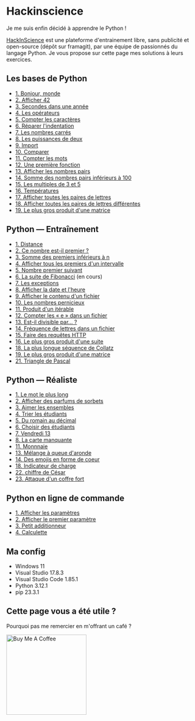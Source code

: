 # Hackinscience

Je me suis enfin décidé à apprendre le Python !

[HackInScience](https://www.hackinscience.org/) est une plateforme d'entrainement libre, sans publicité et open-source (dépôt sur framagit), par une équipe de passionnés du langage Python. Je vous propose sur cette page mes solutions à leurs exercices.

## Les bases de Python

* [1. Bonjour, monde](https://github.com/AlexisAmand/python/blob/master/Hackinscience/Bases/exercice-01.py)
* [2. Afficher 42](https://github.com/AlexisAmand/python/blob/master/Hackinscience/Bases/exercice-02.py)
* [3. Secondes dans une année](https://github.com/AlexisAmand/python/blob/master/Hackinscience/Bases/exercice-03.py)
* [4. Les opérateurs](https://github.com/AlexisAmand/python/blob/master/Hackinscience/Bases/exercice-04.py)
* [5. Compter les caractères](https://github.com/AlexisAmand/python/blob/master/Hackinscience/Bases/exercice-05.py)
* [6. Réparer l'indentation](https://github.com/AlexisAmand/python/blob/master/Hackinscience/Bases/exercice-06.py)
* [7. Les nombres carrés](https://github.com/AlexisAmand/python/blob/master/Hackinscience/Bases/exercice-07.py)
* [8. Les puissances de deux](https://github.com/AlexisAmand/python/blob/master/Hackinscience/Bases/exercice-08.py)
* [9. Import](https://github.com/AlexisAmand/python/blob/master/Hackinscience/Bases/exercice-09.py)
* [10. Comparer](https://github.com/AlexisAmand/python/blob/master/Hackinscience/Bases/exercice-10.py)
* [11. Compter les mots](https://github.com/AlexisAmand/python/blob/master/Hackinscience/Bases/exercice-11.py)
* [12. Une première fonction](https://github.com/AlexisAmand/python/blob/master/Hackinscience/Bases/exercice-12.py)
* [13. Afficher les nombres pairs](https://github.com/AlexisAmand/python/blob/master/Hackinscience/Bases/exercice-13.py)
* [14. Somme des nombres pairs inférieurs à 100](https://github.com/AlexisAmand/python/blob/master/Hackinscience/Bases/exercice-14.py)
* [15. Les multiples de 3 et 5](https://github.com/AlexisAmand/python/blob/master/Hackinscience/Bases/exercice-15.py)
* [16. Températures](https://github.com/AlexisAmand/python/blob/master/Hackinscience/Bases/exercice-16.py)
* [17. Afficher toutes les paires de lettres](https://github.com/AlexisAmand/python/blob/master/Hackinscience/Bases/exercice-17.py)
* [18. Afficher toutes les paires de lettres différentes](https://github.com/AlexisAmand/python/blob/master/Hackinscience/Bases/exercice-18.py)
* [19. Le plus gros produit d'une matrice](https://github.com/AlexisAmand/python/blob/master/Hackinscience/Bases/exercice-19.py)


## Python — Entraînement

* [1. Distance](https://github.com/AlexisAmand/python/blob/master/Hackinscience/Entrainement/exercice-01.py)
* [2. Ce nombre est-il premier ?](https://github.com/AlexisAmand/python/blob/master/Hackinscience/Entrainement/exercice-02.py)
* [3. Somme des premiers inférieurs à n](https://github.com/AlexisAmand/python/blob/master/Hackinscience/Entrainement/exercice-03.py)
* [4. Afficher tous les premiers d'un intervalle](https://github.com/AlexisAmand/python/blob/master/Hackinscience/Entrainement/exercice-04.py)
* [5. Nombre premier suivant](https://github.com/AlexisAmand/python/blob/master/Hackinscience/Entrainement/exercice-05.py)
* [6. La suite de Fibonacci](https://github.com/AlexisAmand/python/blob/master/Hackinscience/Entrainement/exercice-06.py) (en cours)
* [7. Les exceptions](https://github.com/AlexisAmand/python/blob/master/Hackinscience/Entrainement/exercice-07.py)
* [8. Afficher la date et l'heure](https://github.com/AlexisAmand/python/blob/master/Hackinscience/Entrainement/exercice-08.py)
* [9. Afficher le contenu d'un fichier](https://github.com/AlexisAmand/python/blob/master/Hackinscience/Entrainement/exercice-09.py)
* [10. Les nombres pernicieux](https://github.com/AlexisAmand/python/blob/master/Hackinscience/Entrainement/exercice-10.py)
* [11. Produit d'un itérable](https://github.com/AlexisAmand/python/blob/master/Hackinscience/Entrainement/exercice-11.py)
* [12. Compter les « e » dans un fichier](https://github.com/AlexisAmand/python/blob/master/Hackinscience/Entrainement/exercice-12.py)
* [13. Est-il divisible par… ?](https://github.com/AlexisAmand/python/blob/master/Hackinscience/Entrainement/exercice-13.py)
* [14. Fréquence de lettres dans un fichier](https://github.com/AlexisAmand/python/blob/master/Hackinscience/Entrainement/exercice-14.py)
* [15. Faire des requêtes HTTP](https://github.com/AlexisAmand/python/blob/master/Hackinscience/Entrainement/exercice-15.py)
* [16. Le plus gros produit d'une suite](https://github.com/AlexisAmand/python/blob/master/Hackinscience/Entrainement/exercice-16.py)
* [18. La plus longue séquence de Collatz](https://github.com/AlexisAmand/python/blob/master/Hackinscience/Entrainement/exercice-18.py)
* [19. Le plus gros produit d'une matrice](https://github.com/AlexisAmand/python/blob/master/Hackinscience/Entrainement/exercice-19.py)
* [21. Triangle de Pascal](https://github.com/AlexisAmand/python/blob/master/Hackinscience/Entrainement/exercice-21.py)

## Python — Réaliste

* [1. Le mot le plus long](https://github.com/AlexisAmand/python/blob/master/Hackinscience/Realiste/exercice-01.py)
* [2. Afficher des parfums de sorbets](https://github.com/AlexisAmand/python/blob/master/Hackinscience/Realiste/exercice-02.py)
* [3. Aimer les ensembles](https://github.com/AlexisAmand/python/blob/master/Hackinscience/Realiste/exercice-03.py)
* [4. Trier les étudiants](https://github.com/AlexisAmand/python/blob/master/Hackinscience/Realiste/exercice-04.py)
* [5. Du romain au décimal](https://github.com/AlexisAmand/python/blob/master/Hackinscience/Realiste/exercice-05.py)
* [6. Choisir des étudiants](https://github.com/AlexisAmand/python/blob/master/Hackinscience/Realiste/exercice-06.py)
* [7. Vendredi 13](https://github.com/AlexisAmand/python/blob/master/Hackinscience/Realiste/exercice-07.py)
* [8. La carte manquante](https://github.com/AlexisAmand/python/blob/master/Hackinscience/Realiste/exercice-08.py)
* [11. Monnnaie](https://github.com/AlexisAmand/python/blob/master/Hackinscience/Realiste/exercice-11.py)
* [13. Mélange à queue d'aronde](https://github.com/AlexisAmand/python/blob/master/Hackinscience/Realiste/exercice-13.py)
* [14. Des emojis en forme de coeur](https://github.com/AlexisAmand/python/blob/master/Hackinscience/Realiste/exercice-14.py)
* [18. Indicateur de charge](https://github.com/AlexisAmand/python/blob/master/Hackinscience/Realiste/exercice-18.py)
* [22. chiffre de César](https://github.com/AlexisAmand/python/blob/master/Hackinscience/Realiste/exercice-22.py)
* [23. Attaque d'un coffre fort](https://github.com/AlexisAmand/python/blob/master/Hackinscience/Realiste/exercice-23.py)

## Python en ligne de commande

* [1. Afficher les paramètres](https://github.com/AlexisAmand/python/blob/master/Hackinscience/Commande/exercice-01.py)
* [2. Afficher le premier paramètre](https://github.com/AlexisAmand/python/blob/master/Hackinscience/Commande/exercice-02.py)
* [3. Petit additionneur](https://github.com/AlexisAmand/python/blob/master/Hackinscience/Commande/exercice-03.py)
* [4. Calculette](https://github.com/AlexisAmand/python/blob/master/Hackinscience/Commande/exercice-03.py)

##  Ma config

* Windows 11
* Visual Studio 17.8.3   
* Visual Studio Code 1.85.1
* Python 3.12.1
* pip 23.3.1

## Cette page vous a été utile ?

Pourquoi pas me remercier en m'offrant un café ?

<a href="https://www.buymeacoffee.com/alexisamand" target="_blank"><img src="https://cdn.buymeacoffee.com/buttons/v2/default-blue.png" alt="Buy Me A Coffee" width="210" ></a>





